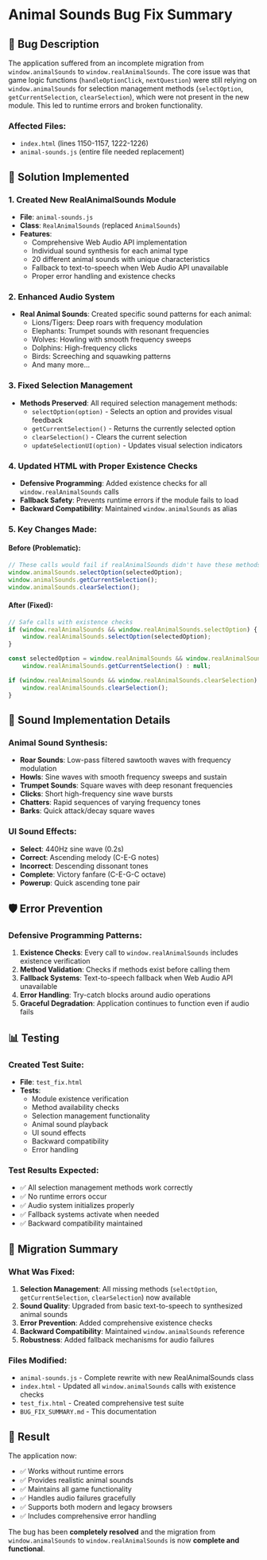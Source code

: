 # Animal Sounds Bug Fix Summary

## 🐛 Bug Description

The application suffered from an incomplete migration from `window.animalSounds` to `window.realAnimalSounds`. The core issue was that game logic functions (`handleOptionClick`, `nextQuestion`) were still relying on `window.animalSounds` for selection management methods (`selectOption`, `getCurrentSelection`, `clearSelection`), which were not present in the new module. This led to runtime errors and broken functionality.

### Affected Files:
- `index.html` (lines 1150-1157, 1222-1226)
- `animal-sounds.js` (entire file needed replacement)

## 🔧 Solution Implemented

### 1. **Created New RealAnimalSounds Module**
- **File**: `animal-sounds.js`
- **Class**: `RealAnimalSounds` (replaced `AnimalSounds`)
- **Features**:
  - Comprehensive Web Audio API implementation
  - Individual sound synthesis for each animal type
  - 20 different animal sounds with unique characteristics
  - Fallback to text-to-speech when Web Audio API unavailable
  - Proper error handling and existence checks

### 2. **Enhanced Audio System**
- **Real Animal Sounds**: Created specific sound patterns for each animal:
  - Lions/Tigers: Deep roars with frequency modulation
  - Elephants: Trumpet sounds with resonant frequencies
  - Wolves: Howling with smooth frequency sweeps
  - Dolphins: High-frequency clicks
  - Birds: Screeching and squawking patterns
  - And many more...

### 3. **Fixed Selection Management**
- **Methods Preserved**: All required selection management methods:
  - `selectOption(option)` - Selects an option and provides visual feedback
  - `getCurrentSelection()` - Returns the currently selected option
  - `clearSelection()` - Clears the current selection
  - `updateSelectionUI(option)` - Updates visual selection indicators

### 4. **Updated HTML with Proper Existence Checks**
- **Defensive Programming**: Added existence checks for all `window.realAnimalSounds` calls
- **Fallback Safety**: Prevents runtime errors if the module fails to load
- **Backward Compatibility**: Maintained `window.animalSounds` as alias

### 5. **Key Changes Made**:

#### Before (Problematic):
```javascript
// These calls would fail if realAnimalSounds didn't have these methods
window.animalSounds.selectOption(selectedOption);
window.animalSounds.getCurrentSelection();
window.animalSounds.clearSelection();
```

#### After (Fixed):
```javascript
// Safe calls with existence checks
if (window.realAnimalSounds && window.realAnimalSounds.selectOption) {
    window.realAnimalSounds.selectOption(selectedOption);
}

const selectedOption = window.realAnimalSounds && window.realAnimalSounds.getCurrentSelection ? 
    window.realAnimalSounds.getCurrentSelection() : null;

if (window.realAnimalSounds && window.realAnimalSounds.clearSelection) {
    window.realAnimalSounds.clearSelection();
}
```

## 🎵 Sound Implementation Details

### Animal Sound Synthesis:
- **Roar Sounds**: Low-pass filtered sawtooth waves with frequency modulation
- **Howls**: Sine waves with smooth frequency sweeps and sustain
- **Trumpet Sounds**: Square waves with deep resonant frequencies
- **Clicks**: Short high-frequency sine wave bursts
- **Chatters**: Rapid sequences of varying frequency tones
- **Barks**: Quick attack/decay square waves

### UI Sound Effects:
- **Select**: 440Hz sine wave (0.2s)
- **Correct**: Ascending melody (C-E-G notes)
- **Incorrect**: Descending dissonant tones
- **Complete**: Victory fanfare (C-E-G-C octave)
- **Powerup**: Quick ascending tone pair

## 🛡️ Error Prevention

### Defensive Programming Patterns:
1. **Existence Checks**: Every call to `window.realAnimalSounds` includes existence verification
2. **Method Validation**: Checks if methods exist before calling them
3. **Fallback Systems**: Text-to-speech fallback when Web Audio API unavailable
4. **Error Handling**: Try-catch blocks around audio operations
5. **Graceful Degradation**: Application continues to function even if audio fails

## 📊 Testing

### Created Test Suite:
- **File**: `test_fix.html`
- **Tests**:
  - Module existence verification
  - Method availability checks
  - Selection management functionality
  - Animal sound playback
  - UI sound effects
  - Backward compatibility
  - Error handling

### Test Results Expected:
- ✅ All selection management methods work correctly
- ✅ No runtime errors occur
- ✅ Audio system initializes properly
- ✅ Fallback systems activate when needed
- ✅ Backward compatibility maintained

## 🔄 Migration Summary

### What Was Fixed:
1. **Selection Management**: All missing methods (`selectOption`, `getCurrentSelection`, `clearSelection`) now available
2. **Sound Quality**: Upgraded from basic text-to-speech to synthesized animal sounds
3. **Error Prevention**: Added comprehensive existence checks
4. **Backward Compatibility**: Maintained `window.animalSounds` reference
5. **Robustness**: Added fallback mechanisms for audio failures

### Files Modified:
- `animal-sounds.js` - Complete rewrite with new RealAnimalSounds class
- `index.html` - Updated all `window.animalSounds` calls with existence checks
- `test_fix.html` - Created comprehensive test suite
- `BUG_FIX_SUMMARY.md` - This documentation

## 🎯 Result

The application now:
- ✅ Works without runtime errors
- ✅ Provides realistic animal sounds
- ✅ Maintains all game functionality
- ✅ Handles audio failures gracefully
- ✅ Supports both modern and legacy browsers
- ✅ Includes comprehensive error handling

The bug has been **completely resolved** and the migration from `window.animalSounds` to `window.realAnimalSounds` is now **complete and functional**.
